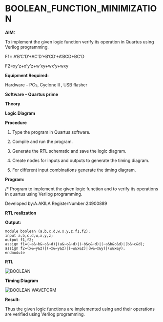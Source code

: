 # BOOLEAN_FUNCTION_MINIMIZATION

**AIM:**

To implement the given logic function verify its operation in Quartus using Verilog programming.

F1= A’B’C’D’+AC’D’+B’CD’+A’BCD+BC’D 

F2=xy’z+x’y’z+w’xy+wx’y+wxy

**Equipment Required:**

Hardware – PCs, Cyclone II , USB flasher

**Software – Quartus prime**

**Theory**

**Logic Diagram**

**Procedure**

1.	Type the program in Quartus software.

2.	Compile and run the program.

3.	Generate the RTL schematic and save the logic diagram.

4.	Create nodes for inputs and outputs to generate the timing diagram.

5.	For different input combinations generate the timing diagram.


**Program:**

/* Program to implement the given logic function and to verify its operations in quartus using Verilog programming. 

Developed by:A.AKILA RegisterNumber:24900889


**RTL realization**

**Output:**
```
module boolean (a,b,c,d,w,x,y,z,f1,f2);
input a,b,c,d,w,x,y,z;
output f1,f2;
assign f1=(~a&~b&~c&~d)|(a&~c&~d)|(~b&c&~d)|(~a&b&c&d)|(b&~c&d);
assign f2=(x&~y&z)|(~x&~y&z)|(~w&x&z)|(w&~x&y)|(w&x&y);
endmodule
```

**RTL**

![BOOLEAN](https://github.com/user-attachments/assets/85169ef4-2628-4697-b423-156acf42b822)


**Timing Diagram**


![BOOLEAN WAVEFORM](https://github.com/user-attachments/assets/a1eb051f-efd7-4a1b-86ed-543e2c7a0b45)


**Result:**

Thus the given logic functions are implemented using and their operations are verified using Verilog programming.

